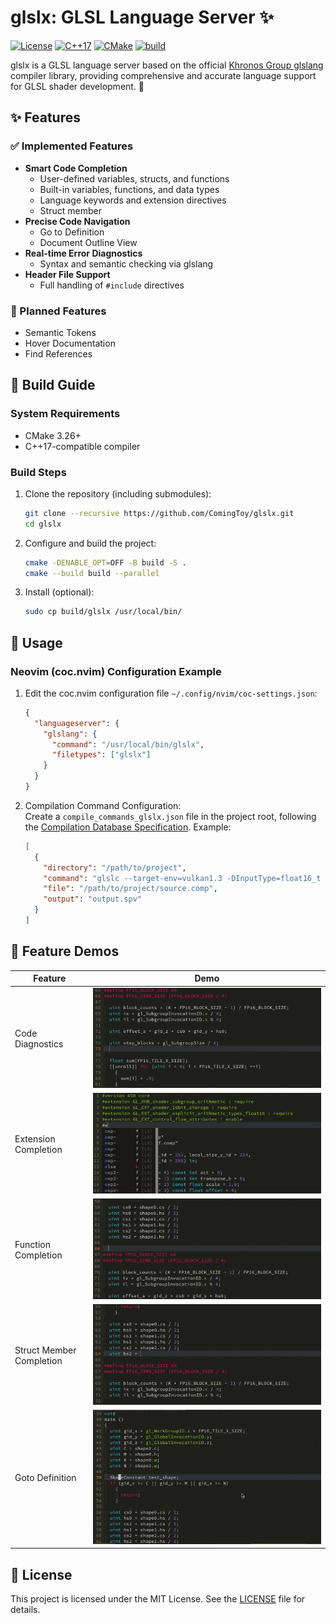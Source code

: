 # glslx: GLSL Language Server ✨  

[![License](https://img.shields.io/badge/license-MIT-blue.svg)](LICENSE)
[![C++17](https://img.shields.io/badge/C++-17-blue.svg)](https://isocpp.org/)
[![CMake](https://img.shields.io/badge/CMake-3.26+-green.svg)](https://cmake.org/)
[![build](https://github.com/ComingToy/glslx/actions/workflows/cmake-multi-platform.yml/badge.svg)](https://github.com/ComingToy/glslx/actions)

glslx is a GLSL language server based on the official [Khronos Group glslang](https://github.com/KhronosGroup/glslang) compiler library, providing comprehensive and accurate language support for GLSL shader development. 🚀  

## ✨ Features  

### ✅ Implemented Features  
- **Smart Code Completion**  
  - User-defined variables, structs, and functions  
  - Built-in variables, functions, and data types  
  - Language keywords and extension directives  
  - Struct member  
- **Precise Code Navigation**  
  - Go to Definition  
  - Document Outline View  
- **Real-time Error Diagnostics**  
  - Syntax and semantic checking via glslang  
- **Header File Support**  
  - Full handling of `#include` directives  

### 🚧 Planned Features  
- Semantic Tokens  
- Hover Documentation  
- Find References  

## 🔧 Build Guide  

### System Requirements  
- CMake 3.26+  
- C++17-compatible compiler  

### Build Steps  
1. Clone the repository (including submodules):  
   ```bash  
   git clone --recursive https://github.com/ComingToy/glslx.git  
   cd glslx  
   ```  

2. Configure and build the project:  
   ```bash  
   cmake -DENABLE_OPT=OFF -B build -S .  
   cmake --build build --parallel  
   ```  

3. Install (optional):  
   ```bash  
   sudo cp build/glslx /usr/local/bin/  
   ```  

## 📖 Usage  

### Neovim (coc.nvim) Configuration Example  

1. Edit the coc.nvim configuration file `~/.config/nvim/coc-settings.json`:  
   ```json  
   {  
     "languageserver": {  
       "glslang": {  
         "command": "/usr/local/bin/glslx",  
         "filetypes": ["glslx"]  
       }  
     }  
   }  
   ```  

2. Compilation Command Configuration:  
   Create a `compile_commands_glslx.json` file in the project root, following the [Compilation Database Specification](https://clang.llvm.org/docs/JSONCompilationDatabase.html). Example:  
   ```json  
   [  
     {  
       "directory": "/path/to/project",  
       "command": "glslc --target-env=vulkan1.3 -DInputType=float16_t -o output.spv -I /path/to/includes source.comp",  
       "file": "/path/to/project/source.comp",  
       "output": "output.spv"  
     }  
   ]  
   ```  

## 🎥 Feature Demos  

| Feature | Demo |  
|---------|------|  
| Code Diagnostics | ![Code Diagnostics](doc/diagnostic.gif) |  
| Extension Completion | ![Extension Completion](doc/completion_extension.gif) |  
| Function Completion | ![Function Completion](doc/completion_func.gif) |  
| Struct Member Completion | ![Struct Member Completion](doc/completion_field.gif) |  
| Goto Definition | ![Goto Definition](doc/definition.gif) |  

## 📜 License  

This project is licensed under the MIT License. See the [LICENSE](./LICENSE) file for details.
